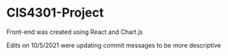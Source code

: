 # CIS4301-Project
Front-end was created using React and Chart.js

Edits on 10/5/2021 were updating commit messages to be more descriptive
